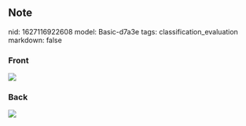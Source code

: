 ## Note
nid: 1627116922608
model: Basic-d7a3e
tags: classification_evaluation
markdown: false

### Front
<img src="paste-511c2233d60c21e151a430049f896ee15f81edee.jpg">

### Back
<img src="paste-cce8930ea543a5fc840e92232dab3cb03048da9e.jpg">
